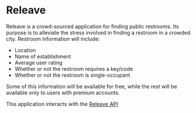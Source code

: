 # Releave

Releave is a crowd-sourced application for finding public restrooms. Its purpose is to alleviate the stress involved in
finding a restroom in a crowded city. Restroom information will include:

- Location
- Name of establishment
- Average user rating
- Whether or not the restroom requires a key/code
- Whether or not the restroom is single-occupant

Some of this information will be available for free, while the rest will be available only to users with premium
accounts.

This application interacts with the [Releave API](https://github.com/hmmelton/Releave-Api/)